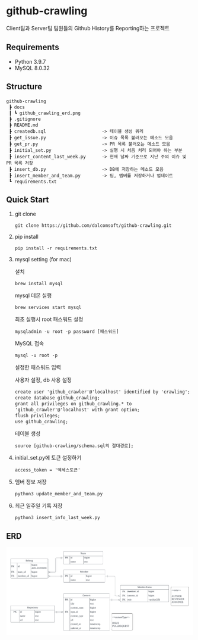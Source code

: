 # github-crawling

Client팀과 Server팀 팀원들의 Github History를 Reporting하는 프로젝트

## Requirements

- Python 3.9.7
- MySQL 8.0.32

## Structure

```
github-crawling
 ┣ docs
 ┃ ┗ github_crawling_erd.png
 ┣ .gitignore
 ┣ README.md
 ┣ createdb.sql                     -> 테이블 생성 쿼리
 ┣ get_issue.py                     -> 이슈 목록 불러오는 메소드 모음
 ┣ get_pr.py                        -> PR 목록 불러오는 메소드 모음
 ┣ initial_set.py                   -> 실행 시 처음 처리 되어야 하는 부분
 ┣ insert_content_last_week.py      -> 현재 날짜 기준으로 지난 주의 이슈 및 PR 목록 저장
 ┣ insert_db.py                     -> DB에 저장하는 메소드 모음
 ┣ insert_member_and_team.py        -> 팀, 멤버를 저장하거나 업데이트
 ┗ requirements.txt
```

## Quick Start

1. git clone

   ```
   git clone https://github.com/dalcomsoft/github-crawling.git
   ```

2. pip install

   ```
   pip install -r requirements.txt
   ```

3. mysql setting (for mac)

   설치

   ```
   brew install mysql
   ```

   mysql 데몬 실행

   ```
   brew services start mysql
   ```

   최초 실행시 root 패스워드 설정

   ```
   mysqladmin -u root -p password [패스워드]
   ```

   MySQL 접속

   ```
   mysql -u root -p
   ```

   설정한 패스워드 입력

   사용자 설정, db 사용 설정

   ```
   create user 'github_crawler'@'localhost' identified by 'crawling';
   create database github_crawling;
   grant all privileges on github_crawling.* to 'github_crawler'@'localhost' with grant option;
   flush privileges;
   use github_crawling;
   ```

   테이블 생성

   ```
   source [github-crawling/schema.sql의 절대경로];
   ```

4. initial_set.py에 토큰 설정하기

   ```
   access_token = '엑세스토큰'
   ```

5. 멤버 정보 저장

   ```
   python3 update_member_and_team.py
   ```

6. 최근 일주일 기록 저장
   ```
   python3 insert_info_last_week.py
   ```

## ERD

![github_crawling_erd](./docs/github_crawling_erd.png)
